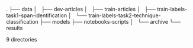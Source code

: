 .
├── data
│   ├── dev-articles
│   ├── train-articles
│   ├── train-labels-task1-span-identification
│   └── train-labels-task2-technique-classification
├── models
├── notebooks-scripts
│   └── archive
└── results

9 directories
